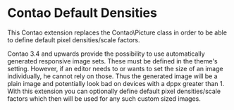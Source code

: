 Contao Default Densities
=====================

This Contao extension replaces the Contao\\Picture class in order to be able to define default pixel densities/scale factors.

Contao 3.4 and upwards provide the possibility to use automatically generated responsive image sets. These must be defined in the theme's setting. However, if an editor needs to or wants to set the size of an image individually, he cannot rely on those. Thus the generated image will be a plain image and potentially look bad on devices with a dppx greater than 1. With this extension you can optionally define default pixel densities/scale factors which then will be used for any such custom sized images.
